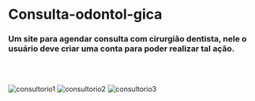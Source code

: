 # Consulta-odontol-gica

### Um site para agendar consulta com cirurgião dentista, nele o usuário deve criar uma conta para poder realizar tal ação.
<br>
<br>

![consultorio1](https://user-images.githubusercontent.com/123756073/220758642-09967d55-66a3-498c-b9ae-bddce88dcf00.png)
![consultorio2](https://user-images.githubusercontent.com/123756073/220758668-321bb0dd-0f14-49f4-9f8e-72f61158c8d5.png)
![consultorio3](https://user-images.githubusercontent.com/123756073/220758691-62f59d87-5ddd-4c19-80bd-3a2159cbc8c9.png)
